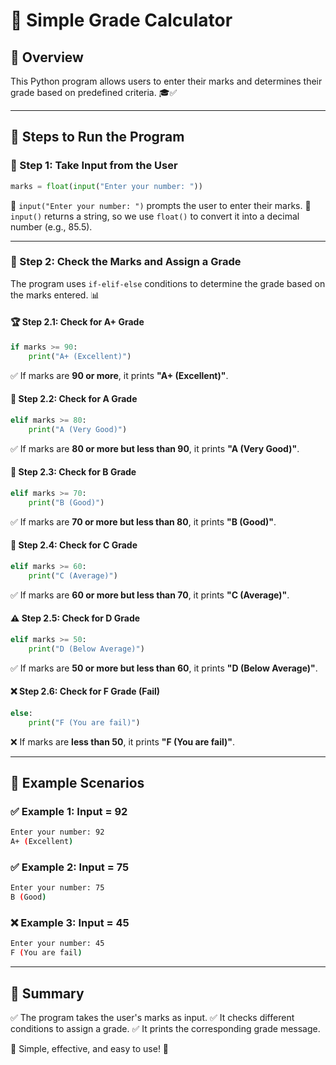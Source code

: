 
# 📌 Simple Grade Calculator

## 📖 Overview
This Python program allows users to enter their marks and determines their grade based on predefined criteria. 🎓✅

---

## 🚀 Steps to Run the Program

### 🔹 Step 1: Take Input from the User
```python
marks = float(input("Enter your number: "))
```
📌 `input("Enter your number: ")` prompts the user to enter their marks.
📌 `input()` returns a string, so we use `float()` to convert it into a decimal number (e.g., 85.5).

---

### 🔹 Step 2: Check the Marks and Assign a Grade
The program uses `if-elif-else` conditions to determine the grade based on the marks entered. 📊

#### 🏆 Step 2.1: Check for A+ Grade
```python
if marks >= 90:
    print("A+ (Excellent)")
```
✅ If marks are **90 or more**, it prints **"A+ (Excellent)"**.

#### 🥇 Step 2.2: Check for A Grade
```python
elif marks >= 80:
    print("A (Very Good)")
```
✅ If marks are **80 or more but less than 90**, it prints **"A (Very Good)"**.

#### 🥈 Step 2.3: Check for B Grade
```python
elif marks >= 70:
    print("B (Good)")
```
✅ If marks are **70 or more but less than 80**, it prints **"B (Good)"**.

#### 🥉 Step 2.4: Check for C Grade
```python
elif marks >= 60:
    print("C (Average)")
```
✅ If marks are **60 or more but less than 70**, it prints **"C (Average)"**.

#### ⚠️ Step 2.5: Check for D Grade
```python
elif marks >= 50:
    print("D (Below Average)")
```
✅ If marks are **50 or more but less than 60**, it prints **"D (Below Average)"**.

#### ❌ Step 2.6: Check for F Grade (Fail)
```python
else:
    print("F (You are fail)")
```
❌ If marks are **less than 50**, it prints **"F (You are fail)"**.

---

## 📝 Example Scenarios

### ✅ Example 1: Input = 92
```bash
Enter your number: 92
A+ (Excellent)
```

### ✅ Example 2: Input = 75
```bash
Enter your number: 75
B (Good)
```

### ❌ Example 3: Input = 45
```bash
Enter your number: 45
F (You are fail)
```

---

## 📌 Summary
✅ The program takes the user's marks as input.
✅ It checks different conditions to assign a grade.
✅ It prints the corresponding grade message.

🎯 Simple, effective, and easy to use! 🚀

